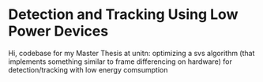 # Detection and Tracking Using Low Power Devices
Hi, codebase for my Master Thesis at unitn: optimizing a svs algorithm (that implements something similar to frame differencing on hardware) for detection/tracking with low energy comsumption
